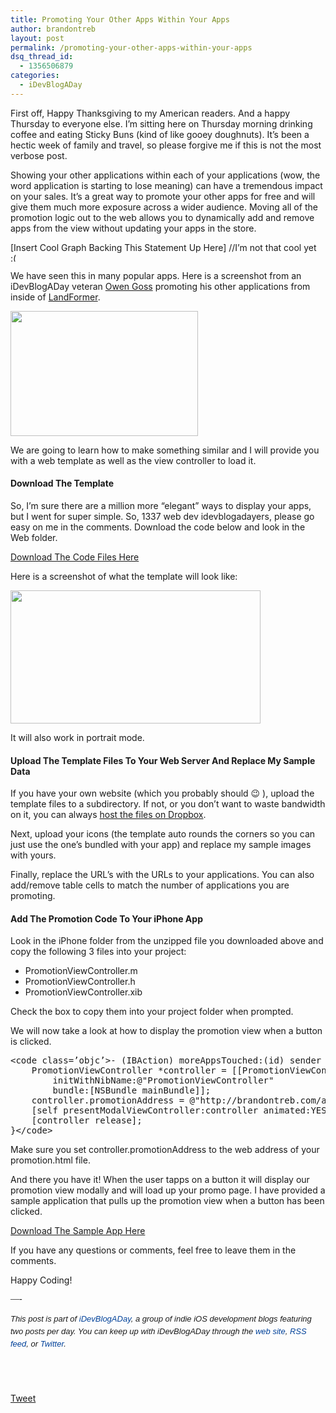 ```yaml
---
title: Promoting Your Other Apps Within Your Apps
author: brandontreb
layout: post
permalink: /promoting-your-other-apps-within-your-apps
dsq_thread_id:
  - 1356506879
categories:
  - iDevBlogADay
---
```

First off, Happy Thanksgiving to my American readers. And a happy Thursday to everyone else. I&#8217;m sitting here on Thursday morning drinking coffee and eating Sticky Buns (kind of like gooey doughnuts). It&#8217;s been a hectic week of family and travel, so please forgive me if this is not the most verbose post.

Showing your other applications within each of your applications (wow, the word application is starting to lose meaning) can have a tremendous impact on your sales. It&#8217;s a great way to promote your other apps for free and will give them much more exposure across a wider audience. Moving all of the promotion logic out to the web allows you to dynamically add and remove apps from the view without updating your apps in the store.

[Insert Cool Graph Backing This Statement Up Here] //I&#8217;m not that cool yet <img src="http://brandontreb.com/wp-includes/images/smilies/frownie.png" alt=":(" class="wp-smiley" style="height: 1em; max-height: 1em;" />

We have seen this in many popular apps. Here is a screenshot from an iDevBlogADay veteran [Owen Goss][1] promoting his other applications from inside of [LandFormer][2].

[<img class="alignnone size-medium wp-image-1080" title="promo" src="http://brandontreb.com/wp-content/uploads/2010/11/promo-500x333.png" alt="" width="300" height="200" />][3]

We are going to learn how to make something similar and I will provide you with a web template as well as the view controller to load it.

#### Download The Template

So, I&#8217;m sure there are a million more &#8220;elegant&#8221; ways to display your apps, but I went for super simple. So, 1337 web dev idevblogadayers, please go easy on me in the comments. Download the code below and look in the Web folder.

[Download The Code Files Here][4]

Here is a screenshot of what the template will look like:

[<img class="alignnone size-medium wp-image-1085" title="Screen shot 2010-11-25 at 11.51.07 AM" src="http://brandontreb.com/wp-content/uploads/2010/11/Screen-shot-2010-11-25-at-11.51.07-AM-500x266.png" alt="" width="400" height="213" />][5]

It will also work in portrait mode.

#### Upload The Template Files To Your Web Server And Replace My Sample Data

If you have your own website (which you probably should 😉 ), upload the template files to a subdirectory. If not, or you don&#8217;t want to waste bandwidth on it, you can always [host the files on Dropbox][6].

Next, upload your icons (the template auto rounds the corners so you can just use the one&#8217;s bundled with your app) and replace my sample images with yours.

Finally, replace the URL&#8217;s with the URLs to your applications. You can also add/remove table cells to match the number of applications you are promoting.

#### Add The Promotion Code To Your iPhone App

Look in the iPhone folder from the unzipped file you downloaded above and copy the following 3 files into your project:

  * PromotionViewController.m
  * PromotionViewController.h
  * PromotionViewController.xib

Check the box to copy them into your project folder when prompted.

We will now take a look at how to display the promotion view when a button is clicked.

<div>
  <pre>&lt;code class=’objc’>- (IBAction) moreAppsTouched:(id) sender {
    PromotionViewController *controller = [[PromotionViewController alloc]
        initWithNibName:@"PromotionViewController"
        bundle:[NSBundle mainBundle]];
    controller.promotionAddress = @"http://brandontreb.com/apps/idevblogaday/promotion.html";
    [self presentModalViewController:controller animated:YES];
    [controller release];
}&lt;/code></pre>
</div>

Make sure you set controller.promotionAddress to the web address of your promotion.html file.

And there you have it! When the user tapps on a button it will display our promotion view modally and will load up your promo page. I have provided a sample application that pulls up the promotion view when a button has been clicked.

[Download The Sample App Here][7]

If you have any questions or comments, feel free to leave them in the comments.

Happy Coding!

<p style="font-family: ‘Lucida Grande’;">
  &#8212;-
</p></p> 

<div style="font-family: ‘Lucida Grande’;">
  <span style="font-family: ‘Lucida Grande’;"><strong><span style="font-weight: normal;"><span style="font-family: arial, verdana, tahoma, sans-serif; font-size: 13px; line-height: 20px;"><em>﻿﻿This post is part of <a style="text-decoration: none; color: #004199; padding: 0px; margin: 0px;" href="http://idevblogaday.com/">iDevBlogADay</a>, a group of indie iOS development blogs featuring two posts per day. You can keep up with iDevBlogADay through the <a style="text-decoration: none; color: #004199; padding: 0px; margin: 0px;" href="http://idevblogaday.com/">web site</a>, <a style="text-decoration: none; color: #004199; padding: 0px; margin: 0px;" href="http://feeds.feedburner.com/idevblogaday">RSS feed</a>, or <a style="text-decoration: none; color: #004199; padding: 0px; margin: 0px;" href="http://twitter.com/#search?q=%23idevblogaday">Twitter</a>.</em></span></span></strong></span>
</div></p> 

<div style="font-family: ‘Lucida Grande’;">
  <span style="font-family: ‘Lucida Grande’;"><strong><span style="font-weight: normal;"><span style="font-family: arial, verdana, tahoma, sans-serif; font-size: 13px; line-height: 20px;"><em><br /> <br /> </em></span></span></strong></span>
</div></p> 

<div style="">
  <a href="http://twitter.com/share" class="twitter-share-button" data-count="horizontal" data-text="Promoting Your Other Apps Within Your Apps" data-url="http://brandontreb.com/promoting-your-other-apps-within-your-apps"  data-via="brandontreb" data-related="brandontreb:">Tweet</a>
</div>

 [1]: http://www.streamingcolour.com/blog/
 [2]: http://www.streamingcolour.com/games/landformer/
 [3]: http://brandontreb.com/wp-content/uploads/2010/11/promo.png
 [4]: http://brandontreb.com/wp-content/uploads/2010/11/promotion2.zip
 [5]: http://brandontreb.com/wp-content/uploads/2010/11/Screen-shot-2010-11-25-at-11.51.07-AM.png
 [6]: http://wiki.dropbox.com/TipsAndTricks/HostWebsites
 [7]: http://brandontreb.com/wp-content/uploads/2010/11/PromotionTest1.zip